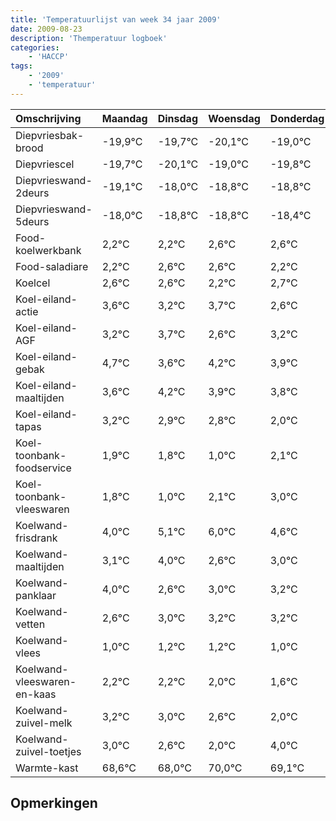 ```yaml
---
title: 'Temperatuurlijst van week 34 jaar 2009'
date: 2009-08-23
description: 'Themperatuur logboek'
categories:
    - 'HACCP'
tags:
    - '2009'
    - 'temperatuur'
---
```

|Omschrijving|Maandag|Dinsdag|Woensdag|Donderdag|Vrijdag|Zaterdag|Zondag|
|:---|:---|:---|:---|:---|:---|:---|:---|
|Diepvriesbak-brood|-19,9°C|-19,7°C|-20,1°C|-19,0°C|-19,8°C|-19,8°C|-19,4°C|
|Diepvriescel|-19,7°C|-20,1°C|-19,0°C|-19,8°C|-19,8°C|-19,4°C|-19,4°C|
|Diepvrieswand-2deurs|-19,1°C|-18,0°C|-18,8°C|-18,8°C|-18,4°C|-18,4°C|-18,8°C|
|Diepvrieswand-5deurs|-18,0°C|-18,8°C|-18,8°C|-18,4°C|-18,4°C|-18,8°C|-18,3°C|
|Food-koelwerkbank|2,2°C|2,2°C|2,6°C|2,6°C|2,2°C|2,7°C|1,6°C|
|Food-saladiare|2,2°C|2,6°C|2,6°C|2,2°C|2,7°C|1,6°C|2,2°C|
|Koelcel|2,6°C|2,6°C|2,2°C|2,7°C|1,6°C|2,2°C|1,9°C|
|Koel-eiland-actie|3,6°C|3,2°C|3,7°C|2,6°C|3,2°C|2,9°C|2,8°C|
|Koel-eiland-AGF|3,2°C|3,7°C|2,6°C|3,2°C|2,9°C|2,8°C|2,0°C|
|Koel-eiland-gebak|4,7°C|3,6°C|4,2°C|3,9°C|3,8°C|3,0°C|4,1°C|
|Koel-eiland-maaltijden|3,6°C|4,2°C|3,9°C|3,8°C|3,0°C|4,1°C|5,0°C|
|Koel-eiland-tapas|3,2°C|2,9°C|2,8°C|2,0°C|3,1°C|4,0°C|2,6°C|
|Koel-toonbank-foodservice|1,9°C|1,8°C|1,0°C|2,1°C|3,0°C|1,6°C|2,0°C|
|Koel-toonbank-vleeswaren|1,8°C|1,0°C|2,1°C|3,0°C|1,6°C|2,0°C|2,2°C|
|Koelwand-frisdrank|4,0°C|5,1°C|6,0°C|4,6°C|5,0°C|5,2°C|5,2°C|
|Koelwand-maaltijden|3,1°C|4,0°C|2,6°C|3,0°C|3,2°C|3,2°C|3,0°C|
|Koelwand-panklaar|4,0°C|2,6°C|3,0°C|3,2°C|3,2°C|3,0°C|2,6°C|
|Koelwand-vetten|2,6°C|3,0°C|3,2°C|3,2°C|3,0°C|2,6°C|2,0°C|
|Koelwand-vlees|1,0°C|1,2°C|1,2°C|1,0°C|0,6°C|0,0°C|2,0°C|
|Koelwand-vleeswaren-en-kaas|2,2°C|2,2°C|2,0°C|1,6°C|1,0°C|3,0°C|2,1°C|
|Koelwand-zuivel-melk|3,2°C|3,0°C|2,6°C|2,0°C|4,0°C|3,1°C|2,0°C|
|Koelwand-zuivel-toetjes|3,0°C|2,6°C|2,0°C|4,0°C|3,1°C|2,0°C|2,8°C|
|Warmte-kast|68,6°C|68,0°C|70,0°C|69,1°C|68,0°C|68,8°C|69,4°C|

## Opmerkingen


